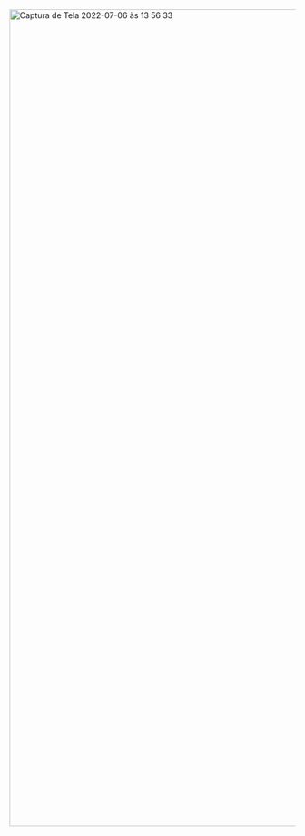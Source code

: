 <img width="1440" alt="Captura de Tela 2022-07-06 às 13 56 33" src="https://user-images.githubusercontent.com/99772281/177603782-f217834e-d09b-4c92-becd-c9fee6f67de2.png">
